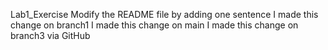 Lab1_Exercise
Modify the README file by adding one sentence
I made this change on branch1
I made this change on main
I made this change on branch3 via GitHub
